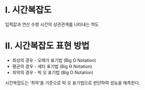 # I. 시간복잡도

입력값과 연산 수행 시간의 상관관계를 나타내는 척도

# II. 시간복잡도 표현 방법

- 최상의 경우 - 오메가 표기법 (Big Ω Notation)
- 평균의 경우 - 세타 표기법 (Big Θ Notation)
- 최악의 경우 - 빅 오 표기법 (Big O Notation)

시간복잡도는 ‘최악’을 기준으로 빅 오 표기법으로 판단하여 성능을 예측한다.

